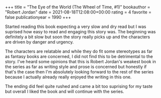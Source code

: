 +++
title = "The Eye of the World (The Wheel of Time, #1)"
bookauthor = "Robert Jordan"
date = 2021-08-18T12:08:00+00:00
rating = 4
favorite = false
publicationyear = 1990
+++

Started reading this book expecting a very slow and dry read but I was suprised how easy to read and engaging this story was. The beginning was definitely a bit slow but soon the story really picks up and the characters are driven by danger and urgency.

The characters are relatable and while they do fit some stereotypes as far as fantasy books are concerned, I did not find this to be detrimental to the story.
I've heard some opinions that this is Robert Jordan's weakest book in the series as far as writing style and prose is concerned but honestly if that's the case then I'm absolutely looking forward to the rest of the series because I actually already really enjoyed the writing in this one.

The ending did feel quite rushed and came a bit too suprising for my taste but overall I liked the book and will continue with the series.